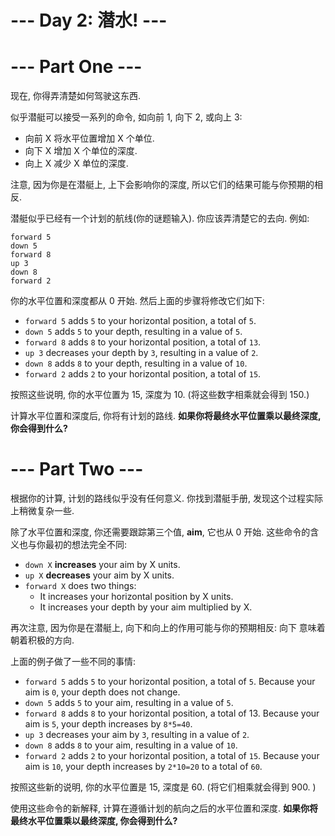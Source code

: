 # --- Day 2: 潜水! ---

# --- Part One ---

现在, 你得弄清楚如何驾驶这东西.

似乎潜艇可以接受一系列的命令, 如向前 1, 向下 2, 或向上 3:

- 向前 X 将水平位置增加 X 个单位.
- 向下 X 增加 X 个单位的深度.
- 向上 X 减少 X 单位的深度.

注意, 因为你是在潜艇上, 上下会影响你的深度, 所以它们的结果可能与你预期的相反.

潜艇似乎已经有一个计划的航线(你的谜题输入). 你应该弄清楚它的去向. 例如:

```
forward 5
down 5
forward 8
up 3
down 8
forward 2
```

你的水平位置和深度都从 0 开始. 然后上面的步骤将修改它们如下:

- `forward 5` adds `5` to your horizontal position, a total of `5`.
- `down 5` adds `5` to your depth, resulting in a value of `5`.
- `forward 8` adds `8` to your horizontal position, a total of `13`.
- `up 3` decreases `y`our depth by `3`, resulting in a value of `2`.
- `down 8` adds `8` to your depth, resulting in a value of `10`.
- `forward 2` adds `2` to your horizontal position, a total of `15`.

按照这些说明, 你的水平位置为 15, 深度为 10. (将这些数字相乘就会得到 150.)

计算水平位置和深度后, 你将有计划的路线. **如果你将最终水平位置乘以最终深度, 你会得到什么?**

# --- Part Two ---

根据你的计算, 计划的路线似乎没有任何意义. 你找到潜艇手册, 发现这个过程实际上稍微复杂一些.

除了水平位置和深度, 你还需要跟踪第三个值, **aim**, 它也从 0 开始. 这些命令的含义也与你最初的想法完全不同:

- `down X` **increases** your aim by X units.
- `up X` **decreases** your aim by X units.
- `forward X` does two things:
  - It increases your horizontal position by X units.
  - It increases your depth by your aim multiplied by X.

再次注意, 因为你是在潜艇上, 向下和向上的作用可能与你的预期相反: 向下 意味着朝着积极的方向.

上面的例子做了一些不同的事情:

- `forward 5` adds `5` to your horizontal position, a total of `5`. Because your aim is `0`, your depth does not change.
- `down 5` adds `5` to your aim, resulting in a value of `5`.
- `forward 8` adds `8` to your horizontal position, a total of 13. Because your aim is `5`, your depth increases by `8*5=40`.
- `up 3` decreases your aim by `3`, resulting in a value of `2`.
- `down 8` adds `8` to your aim, resulting in a value of `10`.
- `forward 2` adds `2` to your horizontal position, a total of `15`. Because your aim is `10`, your depth increases by `2*10=20` to a total of `60`.

按照这些新的说明, 你的水平位置是 15, 深度是 60. (将它们相乘就会得到 900. )

使用这些命令的新解释, 计算在遵循计划的航向之后的水平位置和深度. **如果你将最终水平位置乘以最终深度, 你会得到什么?**
